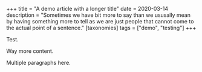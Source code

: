 +++
title = "A demo article with a longer title"
date = 2020-03-14
description = "Sometimes we have bit more to say than we ususally mean by having something more to tell as we are just people that cannot come to the actual point of a sentence."
[taxonomies]
tags = ["demo", "testing"]
+++

Test.

Way more content.

Multiple paragraphs here.